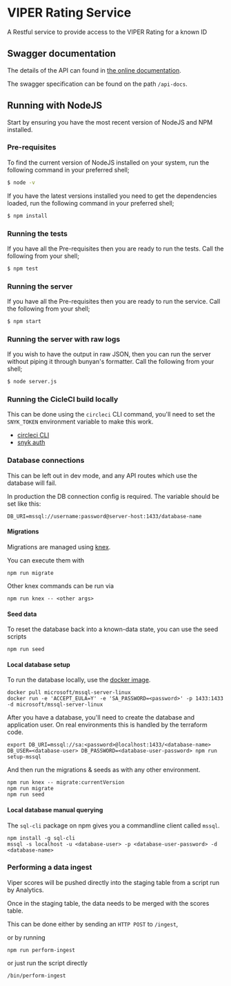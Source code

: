 # VIPER Rating Service
A Restful service to provide access to the VIPER Rating for a known ID

## Swagger documentation
The details of the API  can found in [the online documentation](https://noms-digital-studio.github.io/viper-service/).

The swagger specification can be found on the path ```/api-docs```.

## Running with NodeJS
Start by ensuring you have the most recent version of NodeJS and NPM installed.

### Pre-requisites
To find the current version of NodeJS installed on your system, run the following command in your preferred shell;

```bash
$ node -v
```

If you have the latest versions installed you need to get the dependencies loaded, run the following command in your preferred shell;

```bash
$ npm install
```

### Running the tests
If you have all the Pre-requisites then you are ready to run the tests. Call the following from your shell;

```bash
$ npm test
```

### Running the server
If you have all the Pre-requisites then you are ready to run the service. Call the following from your shell;

```bash
$ npm start
```

### Running the server with raw logs
If you wish to have the output in raw JSON, then you can run the server without piping it through bunyan's formatter. Call the following from your shell;

```bash
$ node server.js
```

### Running the CicleCI build locally
This can be done using the `circleci` CLI command, you'll need to set the `SNYK_TOKEN` environment variable to make this work.

 * [circleci CLI](https://circleci.com/docs/2.0/local-jobs/)
 * [snyk auth](https://snyk.io/docs/using-snyk#authentication)

### Database connections

This can be left out in dev mode, and any API routes which use the database will fail.

In production the DB connection config is required. The variable should be set like this:

```
DB_URI=mssql://username:password@server-host:1433/database-name
```

#### Migrations

Migrations are managed using [knex](http://knexjs.org/#Migrations-CLI).

You can execute them with
```
npm run migrate
```

Other knex commands can be run via
```
npm run knex -- <other args>
```

#### Seed data

To reset the database back into a known-data state, you can use the seed scripts

```
npm run seed
```

#### Local database setup

To run the database locally, use the [docker image](https://hub.docker.com/r/microsoft/mssql-server-linux/).
```
docker pull microsoft/mssql-server-linux
docker run -e 'ACCEPT_EULA=Y' -e 'SA_PASSWORD=<password>' -p 1433:1433 -d microsoft/mssql-server-linux
```

After you have a database, you'll need to create the database and application user. On real environments this is handled by the terraform code.
```
export DB_URI=mssql://sa:<password>@localhost:1433/<database-name>
DB_USER=<database-user> DB_PASSWORD=<database-user-password> npm run setup-mssql
```

And then run the migrations & seeds as with any other environment.
```
npm run knex -- migrate:currentVersion
npm run migrate
npm run seed
```

#### Local database manual querying

The `sql-cli` package on npm gives you a commandline client called `mssql`.

```
npm install -g sql-cli
mssql -s localhost -u <database-user> -p <database-user-password> -d <database-name>
```

### Performing a data ingest

Viper scores will be pushed directly into the staging table from a script run by Analytics.

Once in the staging table, the data needs to be merged with the scores table.

This can be done either by sending an `HTTP POST` to `/ingest`,

or by running

`npm run perform-ingest`

or just run the script directly

`/bin/perform-ingest`
